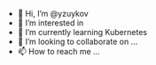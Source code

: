 - 👋 Hi, I’m @yzuykov
- 👀 I’m interested in 
- 🌱 I’m currently learning Kubernetes
- 💞️ I’m looking to collaborate on ...
- 📫 How to reach me ...

<!---
yzuykov/yzuykov is a ✨ special ✨ repository because its `README.md` (this file) appears on your GitHub profile.
You can click the Preview link to take a look at your changes.
--->
